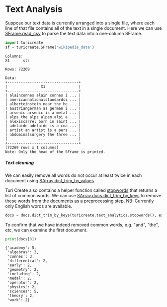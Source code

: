 # Text Analysis

Suppose our text data is currently arranged into a single file, where
each line of that file contains all of the text in a single document.
Here we can use
[SFrame.read_csv](https://apple.github.io/turicreate/docs/api/generated/turicreate.SFrame.read_csv.html)
to parse the text data into a one-column SFrame.

```python
import turicreate
sf = turicreate.SFrame('wikipedia_data')
```
```no-highlight
Columns:
X1      str

Rows: 72269

Data:
+--------------------------------+
|               X1               |
+--------------------------------+
| alainconnes alain connes i ... |
| americannationalstandardsi ... |
| alberteinstein near the be ... |
| austriangerman as german i ... |
| arsenic arsenic is a metal ... |
| alps the alps alpen alpi a ... |
| alexiscarrel born in saint ... |
| adelaide adelaide is a coa ... |
| artist an artist is a pers ... |
| abdominalsurgery the three ... |
|              ...               |
+--------------------------------+
[72269 rows x 1 columns]
Note: Only the head of the SFrame is printed.
```

##### Text cleaning

We can easily remove all words do not occur at least twice in each
document using
[SArray.dict_trim_by_values](https://apple.github.io/turicreate/docs/api/generated/turicreate.SArray.dict_trim_by_values.html).

Turi Create also contains a helper function called
[stopwords](https://apple.github.io/turicreate/docs/api/generated/turicreate.text_analytics.stopwords.html?highlight=stopwords#turicreate.text_analytics.stopwords)
that returns a list of common words. We can use
[SArray.docs.dict_trim_by_keys](https://apple.github.io/turicreate/docs/api/generated/turicreate.SArray.dict_trim_by_keys.html)
to remove these words from the documents as a preprocessing step. NB:
Currently only English words are available.


```python
docs = docs.dict_trim_by_keys(turicreate.text_analytics.stopwords(), exclude=True)
```

To confirm that we have indeed removed common words, e.g. "and", "the",
etc, we can examine the first document.

```python
print(docs[0])
```
```no-highlight
{'academy': 5,
 'algebras': 2,
 'connes': 3,
 'differential': 2,
 'early': 2,
 'geometry': 2,
 'including': 2,
 'medal': 2,
 'operator': 2,
 'physics': 2,
 'sciences': 5,
 'theory': 2,
 'work': 2}
```

